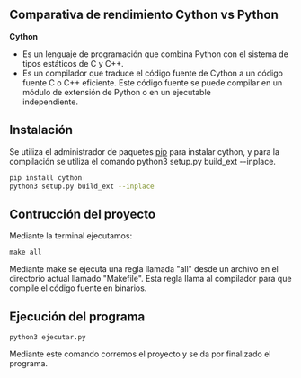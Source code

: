 ## Comparativa de rendimiento Cython vs Python
**Cython**
- Es un lenguaje de programación que combina Python con el sistema
  de tipos estáticos de C y C++.
- Es un compilador que traduce el código fuente de Cython a un código fuente C o C++ eficiente.
  Este código fuente se puede compilar en un módulo de extensión de Python o en un ejecutable      
  independiente.


## Instalación

Se utiliza el administrador de paquetes [pip](https://pip.pypa.io/en/stable/) para instalar cython,
y para la compilación se utiliza el comando python3 setup.py build_ext --inplace.


```bash
pip install cython
python3 setup.py build_ext --inplace
```

## Contrucción del proyecto
Mediante la terminal ejecutamos:
```
make all 
```
Mediante make se  ejecuta una regla llamada "all" desde un archivo en el directorio actual llamado "Makefile". Esta regla  llama al compilador para que compile el código fuente en binarios.

## Ejecución del programa

```
python3 ejecutar.py
```
Mediante este comando corremos el proyecto y se da por finalizado el programa. 


